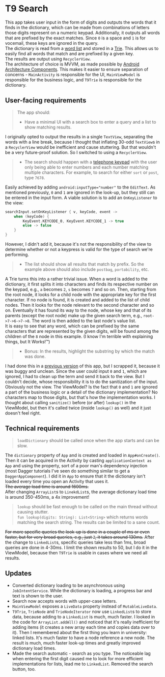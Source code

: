 # T9 Search
This app takes user input in the form of digits and outputs the words that it finds in the dictionary, which can be made from combinations of letters those digits represent on a numeric keypad. Additionally, it outputs all words that are prefixed by the exact matches. Since `0` is a space and `1` is for vocemail, these keys are ignored in the query.  
The dictionary is read from a [word list](https://github.com/edgars-supe/t9search/blob/master/app/src/main/res/raw/wordlist) and stored in a [Trie](https://en.wikipedia.org/wiki/Trie). This allows us to easily find all words that match and are prefixed by a given key.  
The results are output using `RecyclerView`.  
The architecture of choice is MVVM, as made possible by [Android Architecture Components](https://developer.android.com/topic/libraries/architecture/index.html). This makes it easier to ensure separation of concerns - `MainActivity` is responsible for the UI, `MainViewModel` is responsible for the business logic, and `T9Trie` is responsible for the dictionary.  

## User-facing requirements
> The app should:    
> - Have a minimal UI with a search box to enter a query and a list to show matching results.  

I originally opted to output the results in a single `TextView`, separating the words with a line break, because I thought that inflating 30-odd `TextView`s in a `RecyclerView` would be inefficient and cause stuttering. But that wouldn't be a very future-proof solution. So I switched to using a `RecyclerView`.

> - The search should happen with a [telephone keypad](https://en.wikipedia.org/wiki/Telephone_keypad) with the user only being able to enter numbers and each number matching multiple characters. For example, to search for either `sort` or `post`, type `7678`.  

Easily achieved by adding `android:inputType="number"` to the `EditText`. As mentioned previously, `0` and `1` are ignored in the look-up, but they still can be entered in the input form. A viable solution is to add an `OnKeyListener` to the view:
```kotlin
searchInput.setOnKeyListener { v, keyCode, event ->
    when (keyCode) {
        KeyEvent.KEYCODE_0, KeyEvent.KEYCODE_1 -> true
        else -> false
    }
}
```
However, I didn't add it, because it's not the responsibility of the view to determine whether or not a keypress is valid for the type of search we're performing.

> - The list should show all results that match by prefix. So the example above should also include `postbag`, `portability`, etc.  

A Trie turns this into a rather trivial issue. When a word is added to the dictionary, it first splits it into characters and finds its respective number on the keypad, e.g., `a` becomes `2`, `s` becomes `7` and so on. Then, starting from the root node, it looks for a child node with the appropriate key for the first character. If no node is found, it is created and added to the list of child nodes. Then it looks for the node relevant to the second character and so on. Eventually it has found its way to the node, whose key and that of its parents (except the root node) make up the given search term, e.g., `root->7->6->7->8`. The word is then added to the last node's value list.  
It is easy to see that any word, which can be prefixed by the same characters that are represented by the given digits, will be found among the children of the `8` node in this example. (I know I'm terrible with explaining things, but It Works!™)  

> - Bonus: In the results, highlight the substring by which the match was done.  

I had done this in a [previous version](https://github.com/edgars-supe/t9search/blob/77f4101099c29ec7805eb475d1cb8a248c7a4748/app/src/main/java/lv/esupe/t9search/main/MainActivity.kt#L39) of this app, but I scrapped it, because it was buggy and unclean. Since the user could input `0` and `1`, which are ignored, I had to clean up the term and send it back to the view. But I couldn't decide, whose responsibility it is to do the sanitization of the input. Obviously not the view. The ViewModel? Is the fact that `0` and `1` are ignored a part of the business logic or a detail of the dictionary implementation? No characters map to those digits, but that's how the implementation works. I thought about calling `sanitize()` before (or after) `lookup()` in the ViewModel, but then it's called twice (inside `lookup()` as well) and it just doesn't feel right.  

## Technical requirements
> `loadDictionary` should be called once when the app starts and can be slow.  

The `dictionary` property of `App` and is created and loaded in `App#onCreate()`. Then it can be acquired in the Activity by casting `applicationContext as App` and using the property, sort of a poor man's dependency injection (most Dagger tutorials I've seen do something similar to get a `DaggerAppComponent`). I did it in `App` to ensure that it the dictionary isn't loaded every time you open an Activity that uses it.  
~~The average load time is around 1600ms.~~  
After changing `ArrayList`s to `LinekdList`s, the average dictionary load time is around 350-450ms, a 4x improvement!  

> `lookup` should be fast enough to be called on the main thread without causing stutter.  
> `fun lookup(digits: String): List<String>` which returns words matching the search string. The results can be limited to a sane count.

~~For more specific queries the look-up is done in a couple of ms or even faster, but for very broad queries, e.g., just `7`, it takes around 130ms.~~ After the change to `LinkedList`s, specific queries take less than 1ms, broad queries are done in 4-30ms. I limit the shown results to 50, but I do it in the ViewModel, because then `T9Trie` is usable in cases where we need all results. 

## Updates
* Converted dictionary loading to be asynchronous using `JobIntentService`. While the dictionary is loading, a progress bar and text is shown to the user.  
* Search now accepts words with upper-case letters.  
* `MainViewModel` exposes a `LiveData` property instead of `MutableLiveData`.  
* `T9Trie`, `TrieNode` and `TrieNodeIterator` now use `LinkedList`s to store data, because adding to a `LinkedList` is much, much faster. I looked in the code for `ArrayList.addAll()` and noticed that it's really inefficient for adding items (it creates a new array each time and copies data over to it). Then I remembered about the first thing you learn in university: linked lists. It's much faster to have a node reference a new node. The result is much, much faster look-up times and greatly improved dictionary load times.  
* Made the search automatic - search as you type. The noticeable lag when entering the first digit caused me to look for more efficient implementations for lists, lead me to `LinkedList`. Removed the search button, too.  
